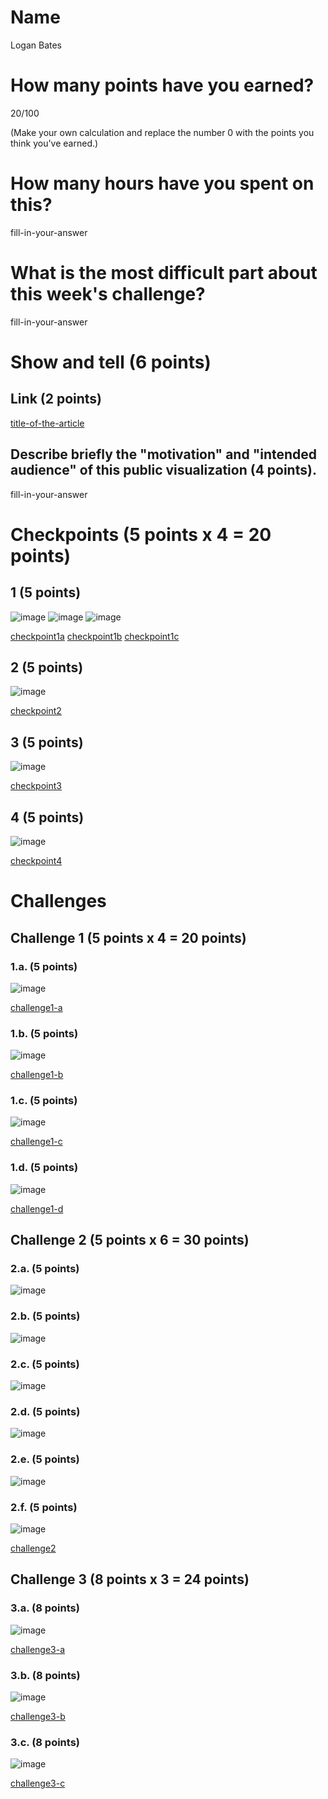 # Name

Logan Bates

# How many points have you earned?

20/100

(Make your own calculation and replace the number 0 with the points you think you've earned.)

# How many hours have you spent on this?

fill-in-your-answer

# What is the most difficult part about this week's challenge?

fill-in-your-answer

# Show and tell (6 points)

## Link (2 points)

[title-of-the-article](http://link-to-an-example-of-big-data-visualization-in-a-public-space)

## Describe briefly the "motivation" and "intended audience" of this public visualization (4 points).

fill-in-your-answer

# Checkpoints (5 points x 4 = 20 points)

## 1 (5 points)

![image](checkpoint1a.png?raw=true)
![image](checkpoint1b.png?raw=true)
![image](checkpoint1c.png?raw=true)

[checkpoint1a](checkpoint1a.html)
[checkpoint1b](checkpoint1b.html)
[checkpoint1c](checkpoint1c.html)

## 2 (5 points)

![image](checkpoint2.png?raw=true)

[checkpoint2](checkpoint2.html)

## 3 (5 points)

![image](checkpoint3.png?raw=true)

[checkpoint3](checkpoint3.html)

## 4 (5 points)

![image](checkpoint4.png?raw=true)

[checkpoint4](checkpoint4.html)

# Challenges

## Challenge 1 (5 points x 4 = 20 points)

### 1.a. (5 points)

![image](image.png?raw=true)

[challenge1-a](challenge1-a.html)

### 1.b. (5 points)

![image](image.png?raw=true)

[challenge1-b](checkpoint1-b.html)

### 1.c. (5 points)

![image](image.png?raw=true)

[challenge1-c](checkpoint1-c.html)

### 1.d. (5 points)

![image](image.png?raw=true)

[challenge1-d](checkpoint1-d.html)

## Challenge 2 (5 points x 6 = 30 points)

### 2.a. (5 points)

![image](image.png?raw=true)

### 2.b. (5 points)

![image](image.png?raw=true)

### 2.c. (5 points)

![image](image.png?raw=true)

### 2.d. (5 points)

![image](image.png?raw=true)

### 2.e. (5 points)

![image](image.png?raw=true)

### 2.f. (5 points)

![image](image.png?raw=true)

[challenge2](checkpoint2.html)

## Challenge 3 (8 points x 3 = 24 points)

### 3.a. (8 points)

![image](image.png?raw=true)

[challenge3-a](checkpoint3-a.html)

### 3.b. (8 points)

![image](image.png?raw=true)

[challenge3-b](checkpoint3-b.html)

### 3.c. (8 points)

![image](image.png?raw=true)

[challenge3-c](checkpoint3-c.html)

